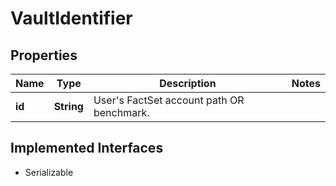 

# VaultIdentifier

## Properties

Name | Type | Description | Notes
------------ | ------------- | ------------- | -------------
**id** | **String** | User&#39;s FactSet account path OR benchmark. | 


## Implemented Interfaces

* Serializable


